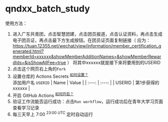 # qndxx_batch_study

使用方法：
1. 进入广东共青团，点击智慧团建，点击团员报道，点击认证资料，再点击生成电子团员证，再点击最下方生成按钮。在团员证页面复制链接（ 应为：https://tuan.12355.net/wechat/view/information/member_certification_generated.html?memberId=xxxxxx&showMemberAdditionNames=&showMemberRewardIds=&isShowAllFee=true ）
将其中xxxxxx就是接下来将要用到的USERID
2. 点击这个网页右上角的`Fork`
3. 设置仓库的 Actions Secrets <sup>[如何设置？](./how-to-enable-actions/#添加-Secrets)</sup>  
添加用户名 `USERID`
   | Name | Value |
   | :---: | :---: |
   | USERID | 第1步获得的xxxxxx |
4. 开启 GitHub Actions <sup>[如何开启？](./how-to-enable-actions/#启用-Actions)</sup>
5. 验证工作流能否运行成功：点击`Run workflow`，运行成功后在青年大学习页面查看学习记录
6. 每三天早上 7:00 <sup>23:00 UTC</sup> 定时自动运行
